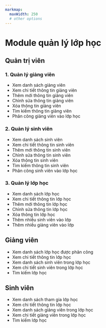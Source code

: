```yaml
---
markmap:
  maxWidth: 250
  # other options
---
```

# Module quản lý lớp học
## Quản trị viên
  ### 1. Quản lý giảng viên
  - Xem danh sách giảng viên
  - Xem chi tiết thông tin giảng viên
  - Thêm mới thông tin giảng viên
  - Chỉnh sửa thông tin giảng viên
  - Xóa thông tin giảng viên
  - Tìm kiếm thông tin giảng viên
  - Phân công giảng viên vào lớp học
  ### 2. Quản lý sinh viên
  - Xem danh sách sinh viên
  - Xem chi tiết thông tin sinh viên
  - Thêm mới thông tin sinh viên
  - Chỉnh sửa thông tin sinh viên
  - Xóa thông tin sinh viên
  - Tìm kiếm thông tin sinh viên
  - Phân công sinh viên vào lớp học
  ### 3. Quản lý lớp học
  - Xem danh sách lớp học
  - Xem chi tiết thông tin lớp học
  - Thêm mới thông tin lớp học
  - Chỉnh sửa thông tin lớp học
  - Xóa thông tin lớp học
  - Thêm nhiều sinh viên vào lớp
  - Thêm nhiều giảng viên vào lớp
## Giảng viên
  - Xem danh sách lớp học được phân công
  - Xem chi tiết thông tin lớp học
  - Xem danh sách sinh viên trong lớp học
  - Xem chi tiết sinh viên trong lớp học
  - Tìm kiếm lớp học

## Sinh viên
  - Xem danh sách tham gia lớp học
  - Xem chi tiết thông tin lớp học
  - Xem danh sách giảng viên trong lớp học
  - Xem chi tiết giảng viên trong lớp học
  - Tìm kiếm lớp học



